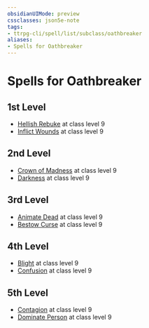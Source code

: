 ```yaml
---
obsidianUIMode: preview
cssclasses: json5e-note
tags:
- ttrpg-cli/spell/list/subclass/oathbreaker
aliases:
- Spells for Oathbreaker
---
```

# Spells for Oathbreaker

## 1st Level

- [Hellish Rebuke](/3-Mechanics/CLI/Compendium/spells/hellish-rebuke.md "PHB") at class level 9
- [Inflict Wounds](/3-Mechanics/CLI/Compendium/spells/inflict-wounds.md "PHB") at class level 9

## 2nd Level

- [Crown of Madness](/3-Mechanics/CLI/Compendium/spells/crown-of-madness.md "PHB") at class level 9
- [Darkness](/3-Mechanics/CLI/Compendium/spells/darkness.md "PHB") at class level 9

## 3rd Level

- [Animate Dead](/3-Mechanics/CLI/Compendium/spells/animate-dead.md "PHB") at class level 9
- [Bestow Curse](/3-Mechanics/CLI/Compendium/spells/bestow-curse.md "PHB") at class level 9

## 4th Level

- [Blight](/3-Mechanics/CLI/Compendium/spells/blight.md "PHB") at class level 9
- [Confusion](/3-Mechanics/CLI/Compendium/spells/confusion.md "PHB") at class level 9

## 5th Level

- [Contagion](/3-Mechanics/CLI/Compendium/spells/contagion.md "PHB") at class level 9
- [Dominate Person](/3-Mechanics/CLI/Compendium/spells/dominate-person.md "PHB") at class level 9